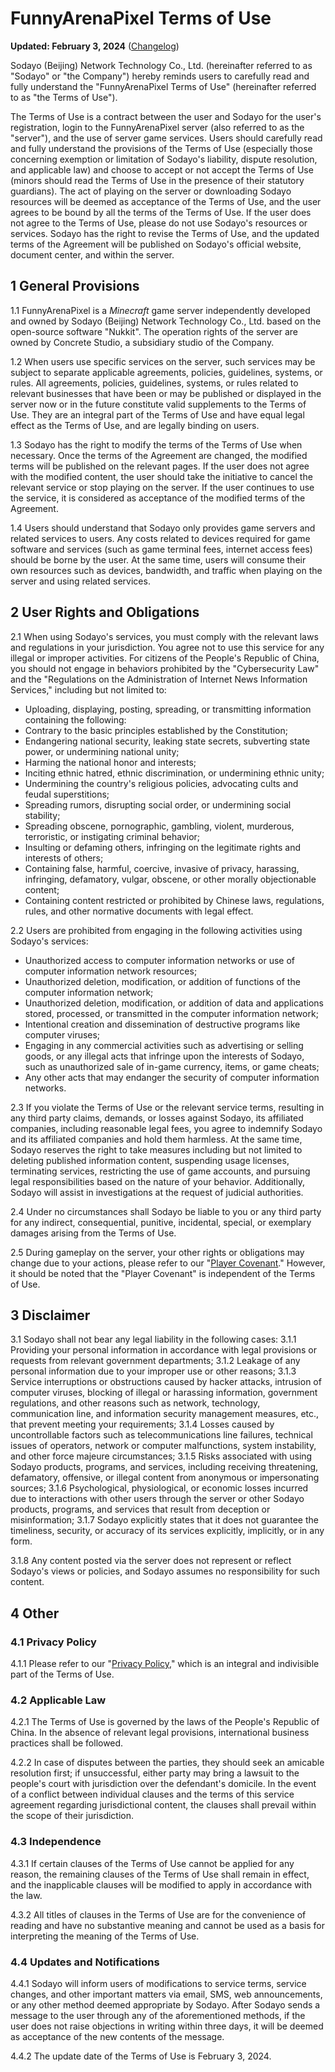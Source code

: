 # FunnyArenaPixel Terms of Use

**Updated: February 3, 2024** ([Changelog](https://dr8j3t.aitianhu1.top/eula-changelog.html))

Sodayo (Beijing) Network Technology Co., Ltd. (hereinafter referred to as "Sodayo" or "the Company") hereby reminds users to carefully read and fully understand the "FunnyArenaPixel Terms of Use" (hereinafter referred to as "the Terms of Use").

The Terms of Use is a contract between the user and Sodayo for the user's registration, login to the FunnyArenaPixel server (also referred to as the "server"), and the use of server game services. Users should carefully read and fully understand the provisions of the Terms of Use (especially those concerning exemption or limitation of Sodayo's liability, dispute resolution, and applicable law) and choose to accept or not accept the Terms of Use (minors should read the Terms of Use in the presence of their statutory guardians). The act of playing on the server or downloading Sodayo resources will be deemed as acceptance of the Terms of Use, and the user agrees to be bound by all the terms of the Terms of Use. If the user does not agree to the Terms of Use, please do not use Sodayo's resources or services. Sodayo has the right to revise the Terms of Use, and the updated terms of the Agreement will be published on Sodayo's official website, document center, and within the server.

## 1 General Provisions

1.1 FunnyArenaPixel is a *Minecraft* game server independently developed and owned by Sodayo (Beijing) Network Technology Co., Ltd. based on the open-source software "Nukkit". The operation rights of the server are owned by Concrete Studio, a subsidiary studio of the Company.

1.2 When users use specific services on the server, such services may be subject to separate applicable agreements, policies, guidelines, systems, or rules. All agreements, policies, guidelines, systems, or rules related to relevant businesses that have been or may be published or displayed in the server now or in the future constitute valid supplements to the Terms of Use. They are an integral part of the Terms of Use and have equal legal effect as the Terms of Use, and are legally binding on users.

1.3 Sodayo has the right to modify the terms of the Terms of Use when necessary. Once the terms of the Agreement are changed, the modified terms will be published on the relevant pages. If the user does not agree with the modified content, the user should take the initiative to cancel the relevant service or stop playing on the server. If the user continues to use the service, it is considered as acceptance of the modified terms of the Agreement.

1.4 Users should understand that Sodayo only provides game servers and related services to users. Any costs related to devices required for game software and services (such as game terminal fees, internet access fees) should be borne by the user. At the same time, users will consume their own resources such as devices, bandwidth, and traffic when playing on the server and using related services.

## 2 User Rights and Obligations

2.1 When using Sodayo's services, you must comply with the relevant laws and regulations in your jurisdiction. You agree not to use this service for any illegal or improper activities. For citizens of the People's Republic of China, you should not engage in behaviors prohibited by the "Cybersecurity Law" and the "Regulations on the Administration of Internet News Information Services," including but not limited to:

- Uploading, displaying, posting, spreading, or transmitting information containing the following:
- Contrary to the basic principles established by the Constitution;
- Endangering national security, leaking state secrets, subverting state power, or undermining national unity;
- Harming the national honor and interests;
- Inciting ethnic hatred, ethnic discrimination, or undermining ethnic unity;
- Undermining the country's religious policies, advocating cults and feudal superstitions;
- Spreading rumors, disrupting social order, or undermining social stability;
- Spreading obscene, pornographic, gambling, violent, murderous, terroristic, or instigating criminal behavior;
- Insulting or defaming others, infringing on the legitimate rights and interests of others;
- Containing false, harmful, coercive, invasive of privacy, harassing, infringing, defamatory, vulgar, obscene, or other morally objectionable content;
- Containing content restricted or prohibited by Chinese laws, regulations, rules, and other normative documents with legal effect.

2.2 Users are prohibited from engaging in the following activities using Sodayo's services:
- Unauthorized access to computer information networks or use of computer information network resources;
- Unauthorized deletion, modification, or addition of functions of the computer information network;
- Unauthorized deletion, modification, or addition of data and applications stored, processed, or transmitted in the computer information network;
- Intentional creation and dissemination of destructive programs like computer viruses;
- Engaging in any commercial activities such as advertising or selling goods, or any illegal acts that infringe upon the interests of Sodayo, such as unauthorized sale of in-game currency, items, or game cheats;
- Any other acts that may endanger the security of computer information networks.

2.3 If you violate the Terms of Use or the relevant service terms, resulting in any third party claims, demands, or losses against Sodayo, its affiliated companies, including reasonable legal fees, you agree to indemnify Sodayo and its affiliated companies and hold them harmless. At the same time, Sodayo reserves the right to take measures including but not limited to deleting published information content, suspending usage licenses, terminating services, restricting the use of game accounts, and pursuing legal responsibilities based on the nature of your behavior. Additionally, Sodayo will assist in investigations at the request of judicial authorities.

2.4 Under no circumstances shall Sodayo be liable to you or any third party for any indirect, consequential, punitive, incidental, special, or exemplary damages arising from the Terms of Use.

2.5 During gameplay on the server, your other rights or obligations may change due to your actions, please refer to our "[Player Covenant](/players_covenant)." However, it should be noted that the "Player Covenant" is independent of the Terms of Use.

## 3 Disclaimer

3.1 Sodayo shall not bear any legal liability in the following cases:
3.1.1 Providing your personal information in accordance with legal provisions or requests from relevant government departments;
3.1.2 Leakage of any personal information due to your improper use or other reasons;
3.1.3 Service interruptions or obstructions caused by hacker attacks, intrusion of computer viruses, blocking of illegal or harassing information, government regulations, and other reasons such as network, technology, communication line, and information security management measures, etc., that prevent meeting your requirements;
3.1.4 Losses caused by uncontrollable factors such as telecommunications line failures, technical issues of operators, network or computer malfunctions, system instability, and other force majeure circumstances;
3.1.5 Risks associated with using Sodayo products, programs, and services, including receiving threatening, defamatory, offensive, or illegal content from anonymous or impersonating sources;
3.1.6 Psychological, physiological, or economic losses incurred due to interactions with other users through the server or other Sodayo products, programs, and services that result from deception or misinformation;
3.1.7 Sodayo explicitly states that it does not guarantee the timeliness, security, or accuracy of its services explicitly, implicitly, or in any form.

3.1.8 Any content posted via the server does not represent or reflect Sodayo's views or policies, and Sodayo assumes no responsibility for such content.

## 4 Other

### 4.1 Privacy Policy
4.1.1 Please refer to our "[Privacy Policy](/privacy.html)," which is an integral and indivisible part of the Terms of Use.

### 4.2 Applicable Law
4.2.1 The Terms of Use is governed by the laws of the People's Republic of China. In the absence of relevant legal provisions, international business practices shall be followed.

4.2.2 In case of disputes between the parties, they should seek an amicable resolution first; if unsuccessful, either party may bring a lawsuit to the people's court with jurisdiction over the defendant's domicile. In the event of a conflict between individual clauses and the terms of this service agreement regarding jurisdictional content, the clauses shall prevail within the scope of their jurisdiction.

### 4.3 Independence
4.3.1 If certain clauses of the Terms of Use cannot be applied for any reason, the remaining clauses of the Terms of Use shall remain in effect, and the inapplicable clauses will be modified to apply in accordance with the law.

4.3.2 All titles of clauses in the Terms of Use are for the convenience of reading and have no substantive meaning and cannot be used as a basis for interpreting the meaning of the Terms of Use.

### 4.4 Updates and Notifications
4.4.1 Sodayo will inform users of modifications to service terms, service changes, and other important matters via email, SMS, web announcements, or any other method deemed appropriate by Sodayo. After Sodayo sends a message to the user through any of the aforementioned methods, if the user does not raise objections in writing within three days, it will be deemed as acceptance of the new contents of the message.

4.4.2 The update date of the Terms of Use is February 3, 2024.